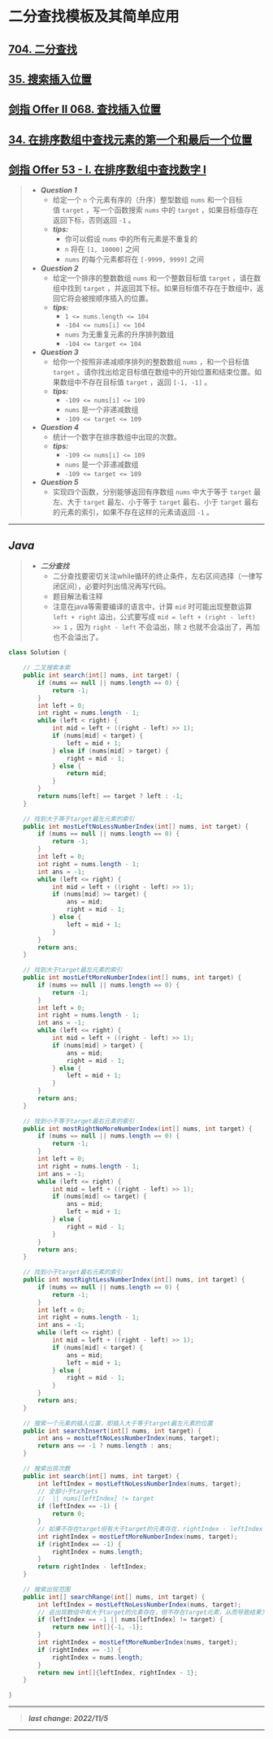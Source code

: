 # 二分查找模板及其简单应用

## [704. 二分查找](https://leetcode.cn/problems/binary-search/)

## [35. 搜索插入位置](https://leetcode.cn/problems/search-insert-position/)

## [剑指 Offer II 068. 查找插入位置](https://leetcode.cn/problems/N6YdxV/)

## [34. 在排序数组中查找元素的第一个和最后一个位置](https://leetcode.cn/problems/find-first-and-last-position-of-element-in-sorted-array/)

## [剑指 Offer 53 - I. 在排序数组中查找数字 I](https://leetcode.cn/problems/zai-pai-xu-shu-zu-zhong-cha-zhao-shu-zi-lcof/)

> - ***Question 1***
>   - 给定一个 `n` 个元素有序的（升序）整型数组 `nums` 和一个目标值 `target` ，写一个函数搜索 `nums` 中的 `target` ，如果目标值存在返回下标，否则返回 `-1` 。
>   - ***tips:***
>     - 你可以假设 `nums` 中的所有元素是不重复的
>     - `n` 将在 `[1, 10000]` 之间
>     - `nums` 的每个元素都将在 `[-9999, 9999]` 之间
> - ***Question 2***
>   - 给定一个排序的整数数组 `nums` 和一个整数目标值 `target` ，请在数组中找到 `target` ，并返回其下标。如果目标值不存在于数组中，返回它将会被按顺序插入的位置。
>   - ***tips:***
>     - `1 <= nums.length <= 104`
>     - `-104 <= nums[i] <= 104`
>     - `nums` 为无重复元素的升序排列数组
>     - `-104 <= target <= 104`
> - ***Question 3***
>   - 给你一个按照非递减顺序排列的整数数组 `nums` ，和一个目标值 `target` 。请你找出给定目标值在数组中的开始位置和结束位置。如果数组中不存在目标值 `target` ，返回 `[-1, -1]` 。
>   - ***tips:***
>     - `-109 <= nums[i] <= 109`
>     - `nums` 是一个非递减数组
>     - `-109 <= target <= 109`
> - ***Question 4***
>   - 统计一个数字在排序数组中出现的次数。
>   - ***tips:***
>     - `-109 <= nums[i] <= 109`
>     - `nums` 是一个非递减数组
>     - `-109 <= target <= 109`
> - ***Question 5***
>   - 实现四个函数，分别能够返回有序数组 `nums` 中大于等于 `target` 最左、大于 `target` 最左、小于等于 `target` 最右、小于 `target` 最右的元素的索引，如果不存在这样的元素请返回 `-1` 。

---

## *Java*

> - ***二分查找***
>   - 二分查找要密切关注while循环的终止条件，左右区间选择（一律写闭区间），必要时列出情况再写代码。
>   - 题目解法看注释
>   - 注意在java等需要编译的语言中，计算 `mid` 时可能出现整数运算 `left + right` 溢出，公式要写成 `mid = left + (right - left) >> 1` ，因为 `right - left` 不会溢出，除 `2` 也就不会溢出了，再加也不会溢出了。

```java
class Solution {
    
    // 二叉搜索本索
    public int search(int[] nums, int target) {
        if (nums == null || nums.length == 0) {
            return -1;
        }
        int left = 0;
        int right = nums.length - 1;
        while (left < right) {
            int mid = left + ((right - left) >> 1);
            if (nums[mid] < target) {
                left = mid + 1;
            } else if (nums[mid] > target) {
                right = mid - 1;
            } else {
                return mid;
            }
        }
        return nums[left] == target ? left : -1;
    }
    
    // 找到大于等于target最左元素的索引
    public int mostLeftNoLessNumberIndex(int[] nums, int target) {
        if (nums == null || nums.length == 0) {
            return -1;
        }
        int left = 0;
        int right = nums.length - 1;
        int ans = -1;
        while (left <= right) {
            int mid = left + ((right - left) >> 1);
            if (nums[mid] >= target) {
                ans = mid;
                right = mid - 1;
            } else {
                left = mid + 1;
            }
        }
        return ans;
    }
    
    // 找到大于target最左元素的索引
    public int mostLeftMoreNumberIndex(int[] nums, int target) {
        if (nums == null || nums.length == 0) {
            return -1;
        }
        int left = 0;
        int right = nums.length - 1;
        int ans = -1;
        while (left <= right) {
            int mid = left + ((right - left) >> 1);
            if (nums[mid] > target) {
                ans = mid;
                right = mid - 1;
            } else {
                left = mid + 1;
            }
        }
        return ans;
    }
    
    // 找到小于等于target最右元素的索引
    public int mostRightNoMoreNumberIndex(int[] nums, int target) {
        if (nums == null || nums.length == 0) {
            return -1;
        }
        int left = 0;
        int right = nums.length - 1;
        int ans = -1;
        while (left <= right) {
            int mid = left + ((right - left) >> 1);
            if (nums[mid] <= target) {
                ans = mid;
                left = mid + 1;
            } else {
                right = mid - 1;
            }
        }
        return ans;
    }
    
    // 找到小于target最右元素的索引
    public int mostRightLessNumberIndex(int[] nums, int target) {
        if (nums == null || nums.length == 0) {
            return -1;
        }
        int left = 0;
        int right = nums.length - 1;
        int ans = -1;
        while (left <= right) {
            int mid = left + ((right - left) >> 1);
            if (nums[mid] < target) {
                ans = mid;
                left = mid + 1;
            } else {
                right = mid - 1;
            }
        }
        return ans;
    }
    
    // 搜索一个元素的插入位置，即插入大于等于target最左元素的位置
    public int searchInsert(int[] nums, int target) {
        int ans = mostLeftNoLessNumberIndex(nums, target);
        return ans == -1 ? nums.length : ans;
    }
    
    // 搜索出现次数
    public int search(int[] nums, int target) {
        int leftIndex = mostLeftNoLessNumberIndex(nums, target);
        // 全部小于targets
        //  || nums[leftIndex] != target
        if (leftIndex == -1) {
            return 0;
        }
        // 如果不存在target但有大于target的元素存在，rightIndex - leftIndex = 0，当然也可以在上面的if中做判断
        int rightIndex = mostLeftMoreNumberIndex(nums, target);
        if (rightIndex == -1) {
            rightIndex = nums.length;
        }
        return rightIndex - leftIndex;
    }
    
    // 搜索出现范围
    public int[] searchRange(int[] nums, int target) {
        int leftIndex = mostLeftNoLessNumberIndex(nums, target);
        // 会出现数组中有大于target的元素存在，但不存在target元素，从而导致结果为[leftIndex, 0]的情况出现，因为此时leftIndex = rightIndex
        if (leftIndex == -1 || nums[leftIndex] != target) {
            return new int[]{-1, -1};
        }
        int rightIndex = mostLeftMoreNumberIndex(nums, target);
        if (rightIndex == -1) {
            rightIndex = nums.length;
        }
        return new int[]{leftIndex, rightIndex - 1};
    }
    
}
```

---

> ***last change: 2022/11/5***

---
